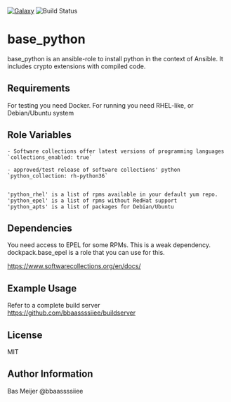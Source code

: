 [![Galaxy](https://img.shields.io/badge/galaxy-dockpack.base__python-blue.svg?style=flat)](https://galaxy.ansible.com/dockpack/base_python)
![Build Status](https://api.travis-ci.com/dockpack/base_python.svg)

base_python
=========

base_python is an ansible-role to install python in the context of Ansible.
It includes crypto extensions with compiled code.

Requirements
------------

For testing you need Docker.
For running you need RHEL-like, or Debian/Ubuntu system


Role Variables
--------------

```
- Software collections offer latest versions of programming languages
`collections_enabled: true`

- approved/test release of software collections' python
`python_collection: rh-python36`


'python_rhel' is a list of rpms available in your default yum repo.
'python_epel' is a list of rpms without RedHat support
'python_apts' is a list of packages for Debian/Ubuntu
```

Dependencies
------------

You need access to EPEL for some RPMs. This is a weak dependency.
dockpack.base_epel is a role that you can use for this.

https://www.softwarecollections.org/en/docs/


Example Usage
----------------

Refer to a complete build server https://github.com/bbaassssiiee/buildserver

License
-------

MIT

Author Information
------------------

Bas Meijer
@bbaassssiiee
